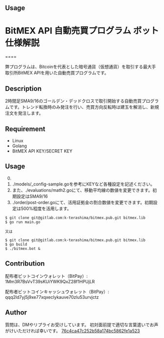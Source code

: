 

## Usage



# BitMEX API 自動売買プログラム ボット仕様解説
====

弊プログラムは、Bitcoinを代表とした暗号通貨（仮想通貨）を取引する最大手取引所BitMEX APIを用いた自動売買プログラムです。  

## Description
2時間足SMA9/16のゴールデン・デッドクロスで取引開始する自動売買プログラムです。トレンド転換時のみ発注を行い、売買方向反転時は建玉を解消し、新規注文を発注します。

## Requirement
- Linux
- Golang
- BitMEX API KEY/SECRET KEY

## Usage
0.
1. ./models/\_config-sample.goを参考にKEYなど各種設定を記述ください。  
2. また、./evaluations/math2.goにて、移動平均線の数値を変更できます。初期設定はSMA9/16
3. ./order/post-order.goにて、活用証拠金の割合数値を変更できます。初期設定は500%程度を活用します。

```
$ git clone git@gitlab.com:k-terashima/bitmex.pub.git bitmex.lib
$ go run main.go

又は

$ git clone git@gitlab.com:k-terashima/bitmex.pub.git bitmex.lib
$ go build
$ ./bitmex.bot &
```


## Contribution
配布者ビットコインウォレット（BitPay）:
1Mm3R7BsVvT39sKUiYWK9QxZ28f1HPUjLR

配布者ビットコインキャッシュウォレット（BitPay）:
qqq2ld7yj5j9xe77xqxeclykauve70zlu53urvjctz


## Author
質問は、DMやリプライお受けしています。
初対面前提で適切な言葉遣いでお声がけいただければ幸いです。
[76c4ca47c252b58a174bc5862fe1a523](https://twitter.com/numbTrade)
